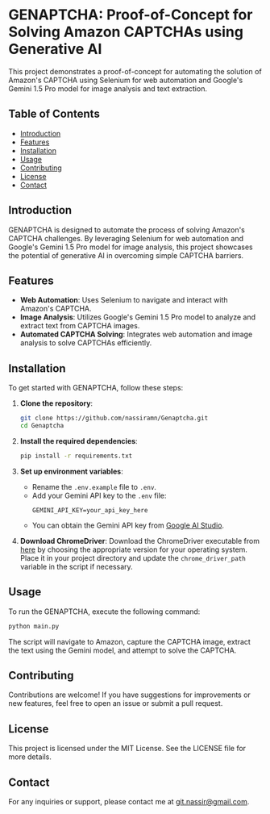 # GENAPTCHA: Proof-of-Concept for Solving Amazon CAPTCHAs using Generative AI

This project demonstrates a proof-of-concept for automating the solution of Amazon's CAPTCHA using Selenium for web automation and Google's Gemini 1.5 Pro model for image analysis and text extraction.

## Table of Contents

- [Introduction](#introduction)
- [Features](#features)
- [Installation](#installation)
- [Usage](#usage)
- [Contributing](#contributing)
- [License](#license)
- [Contact](#contact)

## Introduction

GENAPTCHA is designed to automate the process of solving Amazon's CAPTCHA challenges. By leveraging Selenium for web automation and Google's Gemini 1.5 Pro model for image analysis, this project showcases the potential of generative AI in overcoming simple CAPTCHA barriers.

## Features

- **Web Automation**: Uses Selenium to navigate and interact with Amazon's CAPTCHA.
- **Image Analysis**: Utilizes Google's Gemini 1.5 Pro model to analyze and extract text from CAPTCHA images.
- **Automated CAPTCHA Solving**: Integrates web automation and image analysis to solve CAPTCHAs efficiently.

## Installation

To get started with GENAPTCHA, follow these steps:

1. **Clone the repository**:

   ```sh
   git clone https://github.com/nassiramn/Genaptcha.git
   cd Genaptcha
   ```

2. **Install the required dependencies**:

   ```sh
   pip install -r requirements.txt
   ```

3. **Set up environment variables**:

   - Rename the `.env.example` file to `.env`.
   - Add your Gemini API key to the `.env` file:
     ```
     GEMINI_API_KEY=your_api_key_here
     ```
   - You can obtain the Gemini API key from [Google AI Studio](https://aistudio.google.com/).

4. **Download ChromeDriver**:
   Download the ChromeDriver executable from [here](https://googlechromelabs.github.io/chrome-for-testing/) by choosing the appropriate version for your operating system. Place it in your project directory and update the `chrome_driver_path` variable in the script if necessary.

## Usage

To run the GENAPTCHA, execute the following command:

```sh
python main.py
```

The script will navigate to Amazon, capture the CAPTCHA image, extract the text using the Gemini model, and attempt to solve the CAPTCHA.

## Contributing

Contributions are welcome! If you have suggestions for improvements or new features, feel free to open an issue or submit a pull request.

## License

This project is licensed under the MIT License. See the LICENSE file for more details.

## Contact

For any inquiries or support, please contact me at git.nassir@gmail.com.
